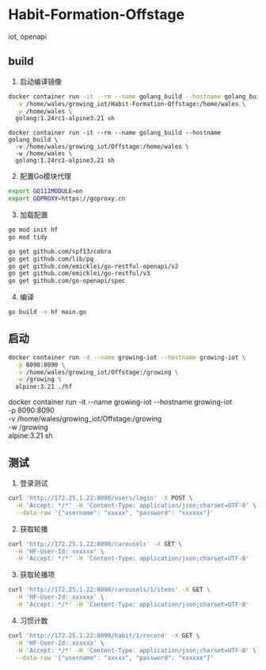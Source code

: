 # Habit-Formation-Offstage
iot, openapi


## build

1. 启动编译镜像
```bash
docker container run -it --rm --name golang_build --hostname golang_build \
  -v /home/wales/growing_iot/Habit-Formation-Offstage:/home/wales \
  -w /home/wales \
  golang:1.24rc1-alpine3.21 sh
```

```
docker container run -it --rm --name golang_build --hostname golang_build \
  -v /home/wales/growing_iot/Offstage:/home/wales \
  -w /home/wales \
  golang:1.24rc1-alpine3.21 sh
```


2. 配置Go模块代理
```bash
export GO111MODULE=on
export GOPROXY=https://goproxy.cn
```

3. 加载配置
```bash
go mod init hf
go mod tidy

go get github.com/spf13/cobra
go get github.com/lib/pq
go get github.com/emicklei/go-restful-openapi/v2
go get github.com/emicklei/go-restful/v3
go get github.com/go-openapi/spec
```

4. 编译
```bash
go build -o hf main.go
```

## 启动

```bash
docker container run -d --name growing-iot --hostname growing-iot \
  -p 8090:8090 \
  -v /home/wales/growing_iot/Offstage:/growing \
  -w /growing \
  alpine:3.21 ./hf
```

docker container run -it --name growing-iot --hostname growing-iot \
  -p 8090:8090 \
  -v /home/wales/growing_iot/Offstage:/growing \
  -w /growing \
  alpine:3.21 sh

## 测试

1. 登录测试

```bash
curl 'http://172.25.1.22:8090/users/login' -X POST \
  -H 'Accept: */*' -H 'Content-Type: application/json;charset=UTF-8' \
  --data-raw '{"username": "xxxxx", "password": "xxxxxx"}'
```

2. 获取轮播

```bash
curl 'http://172.25.1.22:8090/carousels' -X GET \
  -H 'HF-User-Id: xxxxxx' \
  -H 'Accept: */*' -H 'Content-Type: application/json;charset=UTF-8'
```

3. 获取轮播项
```bash
curl 'http://172.25.1.22:8090/carousels/1/items' -X GET \
  -H 'HF-User-Id: xxxxxx' \
  -H 'Accept: */*' -H 'Content-Type: application/json;charset=UTF-8'
```

4. 习惯计数
```bash
curl 'http://172.25.1.22:8090/habit/1/record' -X GET \
  -H 'HF-User-Id: xxxxxx' \
  -H 'Accept: */*' -H 'Content-Type: application/json;charset=UTF-8' \
  --data-raw '{"username": "xxxxx", "password": "xxxxxx"}'
```